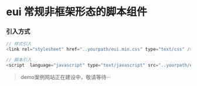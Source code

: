 # eui 常规非框架形态的脚本组件

### 引入方式
```javascript
// 样式引入
<link rel="stylesheet" href="..yourpath/eui.min.css" type="text/css" /> 

// 脚本引入
<script  language="javascript" type="text/javascript" src="..yourpath/eui.min.js"></script>
```

> demo案例网站正在建设中，敬请等待···